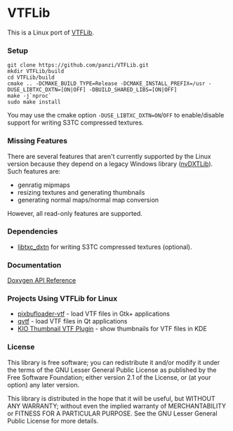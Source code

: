 VTFLib
======

This is a Linux port of [VTFLib](http://nemesis.thewavelength.net/index.php?c=149).

### Setup

	git clone https://github.com/panzi/VTFLib.git
	mkdir VTFLib/build
	cd VTFLib/build
	cmake .. -DCMAKE_BUILD_TYPE=Release -DCMAKE_INSTALL_PREFIX=/usr -DUSE_LIBTXC_DXTN=[ON|OFF] -DBUILD_SHARED_LIBS=[ON|OFF]
	make -j`nproc`
	sudo make install

You may use the cmake option `-DUSE_LIBTXC_DXTN=ON`/`OFF` to enable/disable
support for writing S3TC compressed textures.

### Missing Features

There are several features that aren't currently supported by the Linux
version because they depend on a legacy Windows library
([nvDXTLib](http://developer.nvidia.com/object/dds_utilities_legacy.html)).
Such features are:

 * genratig mipmaps
 * resizing textures and generating thumbnails
 * generating normal maps/normal map conversion

However, all read-only features are supported.

### Dependencies

 * [libtxc\_dxtn](http://cgit.freedesktop.org/~mareko/libtxc_dxtn/) for writing S3TC
   compressed textures (optional).

### Documentation

[Doxygen API Reference](http://panzi.github.io/VTFLib/)

### Projects Using VTFLib for Linux

 * [pixbufloader-vtf](https://github.com/panzi/pixbufloader-vtf) - load VTF files in
   Gtk+ applications
 * [qvtf](https://github.com/panzi/qvtf) - load VTF files in Qt applications
 * [KIO Thumbnail VTF Plugin](https://github.com/panzi/KIO-VTF-Thumb-Creator) - show
   thumbnails for VTF files in KDE

### License

This library is free software; you can redistribute it and/or
modify it under the terms of the GNU Lesser General Public
License as published by the Free Software Foundation; either
version 2.1 of the License, or (at your option) any later version.

This library is distributed in the hope that it will be useful,
but WITHOUT ANY WARRANTY; without even the implied warranty of
MERCHANTABILITY or FITNESS FOR A PARTICULAR PURPOSE.  See the GNU
Lesser General Public License for more details.
